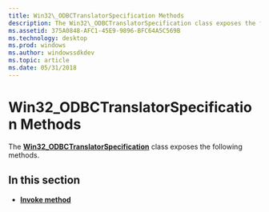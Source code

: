 ```yaml
---
title: Win32\_ODBCTranslatorSpecification Methods
description: The Win32\_ODBCTranslatorSpecification class exposes the following methods.
ms.assetid: 375A0848-AFC1-45E9-9896-BFC64A5C569B
ms.technology: desktop
ms.prod: windows
ms.author: windowssdkdev
ms.topic: article
ms.date: 05/31/2018
---
```


# Win32\_ODBCTranslatorSpecification Methods

The [**Win32\_ODBCTranslatorSpecification**](win32-odbctranslatorspecification.md) class exposes the following methods.

## In this section

-   [**Invoke method**](invoke-method-in-class-win32-odbctranslatorspecification.md)

 

 




